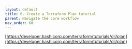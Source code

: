 ```yaml
---
layout: default
title: 6. Create a Terraform Plan tutorial
parent: Navigate the core workflow
nav_order: 60
---
```


[https://developer.hashicorp.com/terraform/tutorials/cli/plan](https://developer.hashicorp.com/terraform/tutorials/cli/plan)